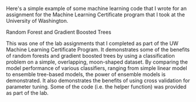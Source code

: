 Here's a simple example of some machine learning code that I wrote for an assignment for the Machine Learning Certificate program that I took at the University of Washington. 

Random Forest and Gradient Boosted Trees

This was one of the lab assignments that I completed as part of the UW Machine Learning Certificate Program. It demonstrates some of the benefits of random forests and gradient boosted trees by using a classification problem on a simple, overlapping, moon-shaped dataset. By comparing the model performance of various classifiers, ranging from simple linear model to ensemble tree-based models, the power of ensemble models is demonstrated. It also demonstrates the benefits of using cross validation for parameter tuning.
Some of the code (i.e. the helper function) was provided as part of the lab.
